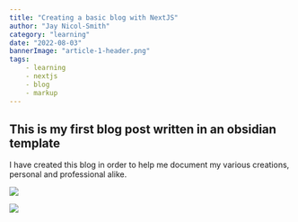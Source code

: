 ```yaml
---
title: "Creating a basic blog with NextJS"
author: "Jay Nicol-Smith"
category: "learning"
date: "2022-08-03"
bannerImage: "article-1-header.png"
tags:
    - learning
    - nextjs
    - blog
    - markup
---
```

## This is my first blog post written in an obsidian template
I have created this blog in order to help me document my various creations, personal and professional alike.



![](Pasted%20image%2020220803000631.png)

![](Pasted%20image%2020220803013730.png)